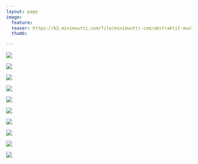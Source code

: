 ```yaml
---
layout: page
image:
  feature:
  teaser: https://b2.minimuutti.com/file/minimuutti-com/abstraktit-muut/2/DS48507-245px.jpg
  thumb:

---
```


[![](https://b2.minimuutti.com/file/minimuutti-com/abstraktit-muut/2/DS48507-800px.jpg)](https://dl.dropboxusercontent.com/sh/ea1wtnz7z734o12/AAD5B5j9oKSA2fCNDBA0O3faa/abstraktit-muut/2/DS48507.jpg)

[![](https://b2.minimuutti.com/file/minimuutti-com/abstraktit-muut/2/DS48508-800px.jpg)](https://dl.dropboxusercontent.com/sh/ea1wtnz7z734o12/AAA88hTb-E1w4zTx-Vf4czW_a/abstraktit-muut/2/DS48508.jpg)

[![](https://b2.minimuutti.com/file/minimuutti-com/abstraktit-muut/2/DS48509-800px.jpg)](https://dl.dropboxusercontent.com/sh/ea1wtnz7z734o12/AAD3dAcOLCru-NSOdR2M5yQfa/abstraktit-muut/2/DS48509.jpg)

[![](https://b2.minimuutti.com/file/minimuutti-com/abstraktit-muut/2/DS48514-800px.jpg)](https://dl.dropboxusercontent.com/sh/ea1wtnz7z734o12/AAA9xi_5Jy-_HtDKLlU4Sq85a/abstraktit-muut/2/DS48514.jpg)

[![](https://b2.minimuutti.com/file/minimuutti-com/abstraktit-muut/2/DS48528-800px.jpg)](https://dl.dropboxusercontent.com/sh/ea1wtnz7z734o12/AABk0_8gwDUhMbapyBTtWWZma/abstraktit-muut/2/DS48528.jpg)

[![](https://b2.minimuutti.com/file/minimuutti-com/abstraktit-muut/2/DS48538-800px.jpg)](https://dl.dropboxusercontent.com/sh/ea1wtnz7z734o12/AAAzx8uyBsQVMwbzTn4XA_81a/abstraktit-muut/2/DS48538.jpg)

[![](https://b2.minimuutti.com/file/minimuutti-com/abstraktit-muut/2/DS48544-800px.jpg)](https://dl.dropboxusercontent.com/sh/ea1wtnz7z734o12/AACBZwYJ1WJNtMP1Vkol_D0ra/abstraktit-muut/2/DS48544.jpg)

[![](https://b2.minimuutti.com/file/minimuutti-com/abstraktit-muut/2/DS48566-800px.jpg)](https://dl.dropboxusercontent.com/sh/ea1wtnz7z734o12/AABA6Bqy5rkMTjPa87A9hHWwa/abstraktit-muut/2/DS48566.jpg)

[![](https://b2.minimuutti.com/file/minimuutti-com/abstraktit-muut/2/DS48582-800px.jpg)](https://dl.dropboxusercontent.com/sh/ea1wtnz7z734o12/AAAr357K9cgsE_v3tFVnsutwa/abstraktit-muut/2/DS48582.jpg)

[![](https://b2.minimuutti.com/file/minimuutti-com/abstraktit-muut/2/DS48600-800px.jpg)](https://dl.dropboxusercontent.com/sh/ea1wtnz7z734o12/AAC7bJBFULbGroBBoHIGTLgma/abstraktit-muut/2/DS48600.jpg)
